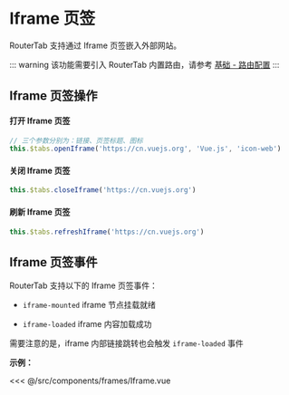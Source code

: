 # Iframe 页签

RouterTab 支持通过 Iframe 页签嵌入外部网站。

::: warning
该功能需要引入 RouterTab 内置路由，请参考 [基础 - 路由配置](README.md#路由配置)
:::

## Iframe 页签操作

<doc-links api="#routertab-openiframe" demo="/default/" />

#### 打开 Iframe 页签

```js
// 三个参数分别为：链接、页签标题、图标
this.$tabs.openIframe('https://cn.vuejs.org', 'Vue.js', 'icon-web')
```

#### 关闭 Iframe 页签

```js
this.$tabs.closeIframe('https://cn.vuejs.org')
```

#### 刷新 Iframe 页签

```js
this.$tabs.refreshIframe('https://cn.vuejs.org')
```

## Iframe 页签事件

RouterTab 支持以下的 Iframe 页签事件：

- `iframe-mounted` iframe 节点挂载就绪

- `iframe-loaded` iframe 内容加载成功

需要注意的是，iframe 内部链接跳转也会触发 `iframe-loaded` 事件

<doc-links api="#iframe-mounted" demo="/iframe/" />

**示例：**

<<< @/src/components/frames/Iframe.vue
